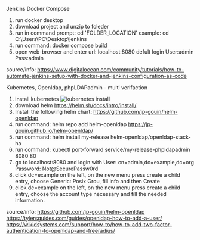 Jenkins Docker Compose
1. run docker desktop
2. download project and unzip to foleder
3. run in command prompt: cd 'FOLDER_LOCATION'
example: cd C:\Users\PC\Desktop\jenkins
4. run command: docker compose build
5. open web-browser and enter url: localhost:8080 defult login User:admin Pass:admin

source/info: https://www.digitalocean.com/community/tutorials/how-to-automate-jenkins-setup-with-docker-and-jenkins-configuration-as-code

Kubernetes, Openldap, phpLDAPadmin - multi verifaction
1. install kubernetes
![kubernetes install](https://user-images.githubusercontent.com/109173989/180791303-8458902a-3e44-4381-b582-b30705566b20.PNG)
2. download helm https://helm.sh/docs/intro/install/
3. Install the following helm chart: https://github.com/jp-gouin/helm-openldap
  1. run command: helm repo add helm-openldap https://jp-gouin.github.io/helm-openldap/
  2. run command: helm install my-release helm-openldap/openldap-stack-ha
4. run command: kubectl port-forward service/my-release-phpldapadmin 8080:80
6. go to localhost:8080 and login with User: cn=admin,dc=example,dc=org Password: Not@SecurePassw0rd
7. click dc=example on the left, on the new menu press create a child entry, choose Generic: Posix Grou, fill info and then Create
8. click dc=example on the left, on the new menu press create a child entry, choose the account type necessary and fill the needed information.

source/info: https://github.com/jp-gouin/helm-openldap
https://tylersguides.com/guides/openldap-how-to-add-a-user/
https://wikidsystems.com/support/how-to/how-to-add-two-factor-authentication-to-openldap-and-freeradius/

